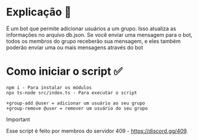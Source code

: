 # Explicação 📄
É um bot que permite adicionar usuários a um grupo. Isso atualiza as informações no arquivo db.json. Se você enviar uma mensagem para o bot, todos os membros do grupo receberão sua mensagem, e eles também poderão enviar uma ou mais mensagens através do bot

# Como iniciar o script ✅
```
npm i - Para instalar os módulos
npx ts-node src/index.ts - Para executar o script

+group-add @user = adicionar um usuário ao seu grupo
+group-remove @user = remover um usuário do seu grupo
```

> [!IMPORTANT]
> Esse script é feito por membros do servidor 409 - https://discord.gg/409.
